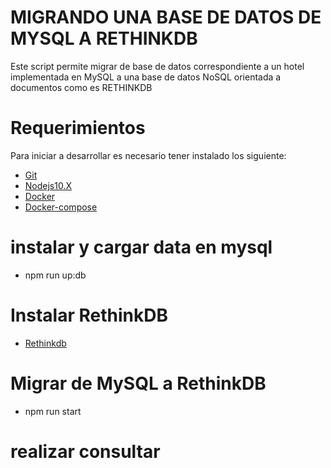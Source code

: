 # MIGRANDO UNA BASE DE DATOS DE MYSQL A RETHINKDB

Este script permite migrar de base de datos correspondiente a un hotel implementada en MySQL a una base de datos NoSQL orientada a documentos como es RETHINKDB


# Requerimientos

Para iniciar a desarrollar es necesario tener instalado los siguiente:

- [Git](https://git-scm.com/book/es/v2/Inicio---Sobre-el-Control-de-Versiones-Instalaci%C3%B3n-de-Git)
- [Nodejs10.X](https://nodejs.org/en/download/releases/)
- [Docker](https://docs.docker.com/install/)
- [Docker-compose](https://docs.docker.com/compose/install/)


# instalar y cargar data en mysql 
- npm run up:db

# Instalar RethinkDB
- [Rethinkdb](https://rethinkdb.com/docs/install/)

# Migrar de MySQL a RethinkDB
- npm run start

# realizar consultar
